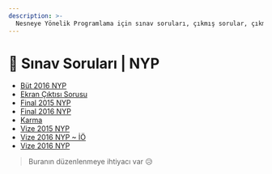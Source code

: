 ```yaml
---
description: >-
  Nesneye Yönelik Programlama için sınav soruları, çıkmış sorular, çıkmışlar, önceki senelerde çıkan sorular
---
```


# 📃 Sınav Soruları \| NYP

<!--YPackage.YGitbookIntegration-tarafından-otomatik-oluşturulmuştur-->

- [Büt 2016 NYP](B%C3%BCt%202016%20NYP.pdf)
- [Ekran Çıktısı Sorusu](Ekran%20%C3%87%C4%B1kt%C4%B1s%C4%B1%20Sorusu.pdf)
- [Final 2015 NYP](Final%202015%20NYP.pdf)
- [Final 2016 NYP](Final%202016%20NYP.pdf)
- [Karma](Karma.pdf)
- [Vize 2015 NYP](Vize%202015%20NYP.pdf)
- [Vize 2016 NYP ~ İÖ](Vize%202016%20NYP%20~%20%C4%B0%C3%96.pdf)
- [Vize 2016 NYP](Vize%202016%20NYP.pdf)

<!--YPackage.YGitbookIntegration-tarafından-otomatik-oluşturulmuştur-->

> Buranın düzenlenmeye ihtiyacı var 😥
